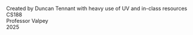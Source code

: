 Created by Duncan Tennant with heavy use of UV and in-class resources <br>
CS188 <br>
Professor Valpey <br>
2025
